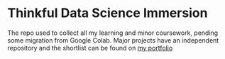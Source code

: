 # Thinkful Data Science Immersion
The repo used to collect all my learning and minor coursework, pending some migration from Google Colab. Major projects have an independent repository and the shortlist can be found on [my portfolio](djgump.github.io)
